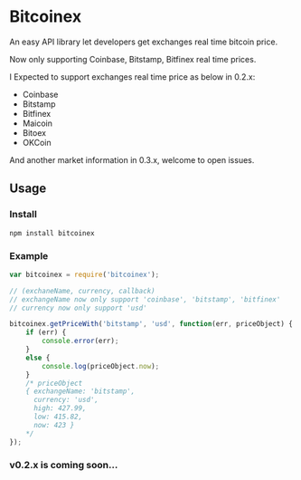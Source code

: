 # Bitcoinex

An easy API library let developers get exchanges real time bitcoin price.

Now only supporting Coinbase, Bitstamp, Bitfinex real time prices.

I Expected to support exchanges real time price as below in 0.2.x:

- Coinbase
- Bitstamp
- Bitfinex
- Maicoin
- Bitoex
- OKCoin

And another market information in 0.3.x, welcome to open issues.

## Usage

### Install

```
npm install bitcoinex
```
### Example
```js
var bitcoinex = require('bitcoinex');

// (exchaneName, currency, callback)
// exchangeName now only support 'coinbase', 'bitstamp', 'bitfinex'
// currency now only support 'usd'

bitcoinex.getPriceWith('bitstamp', 'usd', function(err, priceObject) {
	if (err) {
		console.error(err);
	}
	else {
		console.log(priceObject.now);
	}
	/* priceObject
	{ exchangeName: 'bitstamp',
      currency: 'usd',
      high: 427.99,
      low: 415.82,
      now: 423 }
    */
});
```

### v0.2.x is coming soon...